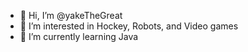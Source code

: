 - 👋 Hi, I’m @yakeTheGreat
- 👀 I’m interested in Hockey, Robots, and Video games
- 🌱 I’m currently learning Java 

<!---
yakeTheGreat/yakeTheGreat is a ✨ special ✨ repository because its `README.md` (this file) appears on your GitHub profile.
You can click the Preview link to take a look at your changes.
--->
